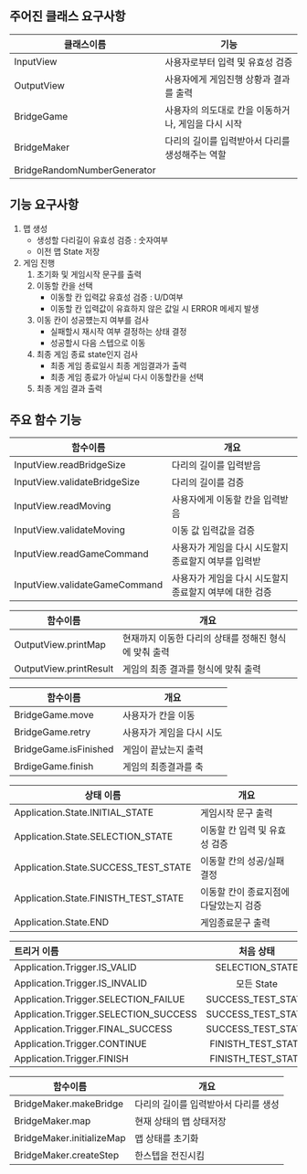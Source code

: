 

## 주어진 클래스 요구사항

|클래스이름|기능|
|---|---|
|InputView|사용자로부터 입력 및 유효성 검증|
|OutputView|사용자에게 게임진행 상황과 결과를 출력|
|BridgeGame|사용자의 의도대로 칸을 이동하거나, 게임을 다시 시작|
|BridgeMaker|다리의 길이를 입력받아서 다리를 생성해주는 역할|
|BridgeRandomNumberGenerator||




## 기능 요구사항
1. 맵 생성
	- 생성할 다리길이 유효성 검증 : 숫자여부
	- 이전 맵 State 저장
1. 게임 진행
	1. 초기화 및 게임시작 문구를 출력
	2. 이동할 칸을 선택
		- 이동할 칸 입력값 유효성 검증 : U/D여부
		- 이동할 칸 입력값이 유효하지 않은 값일 시 ERROR 메세지 발생
	3. 이동 칸이 성공헀는지 여부를 검사
		- 실패할시 재시작 여부 결정하는 상태 결정
		- 성공할시 다음 스텝으로 이동
	4. 최종 게임 종료 state인지 검사
		- 최종 게임 종료일시 최종 게임결과가 출력
		- 최종 게임 종료가 아닐씨 다시 이동할칸을 선택
	5. 최종 게임 결과 출력


## 주요 함수 기능

|함수이름|개요|
|---|---|
|InputView.readBridgeSize|다리의 길이를 입력받음|
|InputView.validateBridgeSize|다리의 길이를 검증|
|InputView.readMoving|사용자에게 이동할 칸을 입력받음|
|InputView.validateMoving|이동 값 입력값을 검증|
|InputView.readGameCommand|사용자가 게임을 다시 시도할지 종료할지 여부를 입력받|
|InputView.validateGameCommand|사용자가 게임을 다시 시도할지 종료할지 여부에 대한 검증|

|함수이름|개요|
|---|---|
|OutputView.printMap|현재까지 이동한 다리의 상태를 정해진 형식에 맞춰 출력|
|OutputView.printResult|게임의 최종 결과를 형식에 맞춰 출력|

|함수이름|개요|
|---|---|
|BridgeGame.move| 사용자가 칸을 이동 |
|BridgeGame.retry| 사용자가 게임을 다시 시도 |
|BridgeGame.isFinished| 게임이 끝났는지 출력 |
|BrdigeGame.finish|게임의 최종결과를 축|

|상태 이름|개요|
|---|---|
|Application.State.INITIAL_STATE|게임시작 문구 출력|
|Application.State.SELECTION_STATE| 이동할 칸 입력 및 유효성 검증|
|Application.State.SUCCESS_TEST_STATE|이동할 칸의 성공/실패 결정|
|Application.State.FINISTH_TEST_STATE|이동할 칸이 종료지점에 다달았는지 검증|
|Application.State.END|게임종료문구 출력|


|트리거 이름|처음 상태|전이 상태 |
|:---|:---:|:---:|
|Application.Trigger.IS_VALID|SELECTION_STATE|SELECTION_STATE|
|Application.Trigger.IS_INVALID| 모든 State| 해당 STATE|
|Application.Trigger.SELECTION_FAILUE|SUCCESS_TEST_STATE|SELECTION_STATE|
|Application.Trigger.SELECTION_SUCCESS|SUCCESS_TEST_STATE|FINISTH_TEST_STATE|
|Application.Trigger.FINAL_SUCCESS|SUCCESS_TEST_STATE|FINISH_TEST_STATE|
|Application.Trigger.CONTINUE|FINISTH_TEST_STATE|SELECTION_STATE|
|Application.Trigger.FINISH|FINISTH_TEST_STATE|END|

|함수이름|개요|
|---|---|
|BridgeMaker.makeBridge|다리의 길이를 입력받아서 다리를 생성|
|BridgeMaker.map|현재 상태의 맵 상태저장 |
|BridgeMaker.initializeMap|맵 상태를 초기화|
|BridgeMaker.createStep|한스텝을 전진시킴|



